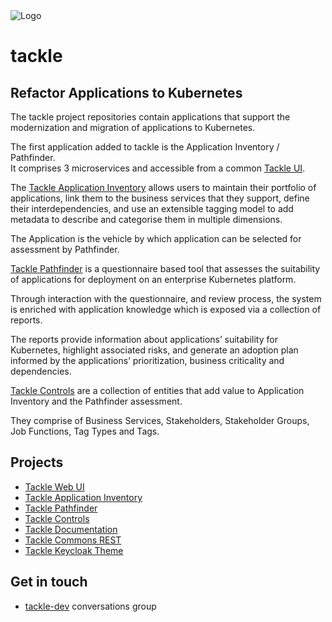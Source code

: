 <img src="https://raw.githubusercontent.com/konveyor/community/main/brand/logo/konveyor-logo-tackle.svg" alt="Logo"/>

# tackle

## Refactor Applications to Kubernetes

The tackle project repositories contain applications that support the modernization and migration of applications to Kubernetes.  

The first application added to tackle is the Application Inventory / Pathfinder.  
It comprises 3 microservices and accessible from a common [Tackle UI](https://github.com/konveyor/tackle-ui/).  

The [Tackle Application Inventory](https://github.com/konveyor/tackle-application-inventory) allows users to maintain their portfolio of applications, link them to the business services that they support, define their interdependencies, and use an extensible tagging model to add metadata to describe and categorise them in multiple dimensions.  

The Application is the vehicle by which application can be selected for assessment by Pathfinder.  

[Tackle Pathfinder](https://github.com/konveyor/tackle-pathfinder) is a questionnaire based tool that assesses the suitability of applications for deployment on an enterprise Kubernetes platform.  

Through interaction with the questionnaire, and review process, the system is enriched with application knowledge which is exposed via a collection of reports.  

The reports provide information about applications’ suitability for Kubernetes, highlight associated risks, and generate an adoption plan informed by the applications’ prioritization, business criticality and dependencies.  

[Tackle Controls](https://github.com/konveyor/tackle-controls) are a collection of entities that add value to Application Inventory and the Pathfinder assessment.  

They comprise of Business Services, Stakeholders, Stakeholder Groups, Job Functions, Tag Types and Tags.  

## Projects

* [Tackle Web UI](https://github.com/konveyor/tackle-ui)
* [Tackle Application Inventory](https://github.com/konveyor/tackle-application-inventory)
* [Tackle Pathfinder](https://github.com/konveyor/tackle-pathfinder)
* [Tackle Controls](https://github.com/konveyor/tackle-controls)
* [Tackle Documentation](https://github.com/konveyor/tackle-documentation)
* [Tackle Commons REST](https://github.com/konveyor/tackle-commons-rest)
* [Tackle Keycloak Theme](https://github.com/konveyor/tackle-keycloak-theme)

## Get in touch

* [tackle-dev](https://groups.google.com/g/tackle-dev) conversations group
